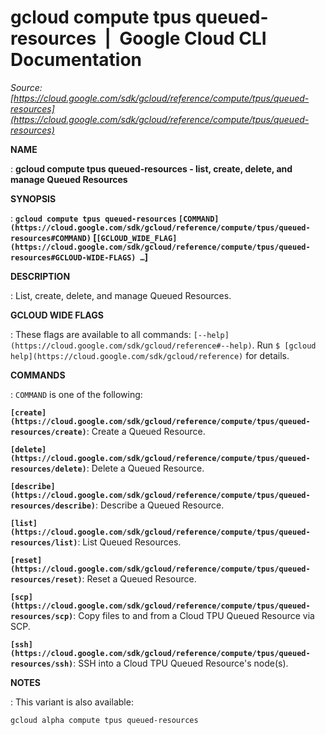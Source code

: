 # gcloud compute tpus queued-resources  |  Google Cloud CLI Documentation

*Source: [https://cloud.google.com/sdk/gcloud/reference/compute/tpus/queued-resources](https://cloud.google.com/sdk/gcloud/reference/compute/tpus/queued-resources)*

**NAME**

: **gcloud compute tpus queued-resources - list, create, delete, and manage Queued Resources**

**SYNOPSIS**

: **`gcloud compute tpus queued-resources` `[COMMAND](https://cloud.google.com/sdk/gcloud/reference/compute/tpus/queued-resources#COMMAND)` [`[GCLOUD_WIDE_FLAG](https://cloud.google.com/sdk/gcloud/reference/compute/tpus/queued-resources#GCLOUD-WIDE-FLAGS) …`]**

**DESCRIPTION**

: List, create, delete, and manage Queued Resources.

**GCLOUD WIDE FLAGS**

: These flags are available to all commands: `[--help](https://cloud.google.com/sdk/gcloud/reference#--help)`.
Run `$ [gcloud help](https://cloud.google.com/sdk/gcloud/reference)` for details.

**COMMANDS**

: ``COMMAND`` is one of the following:

**`[create](https://cloud.google.com/sdk/gcloud/reference/compute/tpus/queued-resources/create)`**:
Create a Queued Resource.

**`[delete](https://cloud.google.com/sdk/gcloud/reference/compute/tpus/queued-resources/delete)`**:
Delete a Queued Resource.

**`[describe](https://cloud.google.com/sdk/gcloud/reference/compute/tpus/queued-resources/describe)`**:
Describe a Queued Resource.

**`[list](https://cloud.google.com/sdk/gcloud/reference/compute/tpus/queued-resources/list)`**:
List Queued Resources.

**`[reset](https://cloud.google.com/sdk/gcloud/reference/compute/tpus/queued-resources/reset)`**:
Reset a Queued Resource.

**`[scp](https://cloud.google.com/sdk/gcloud/reference/compute/tpus/queued-resources/scp)`**:
Copy files to and from a Cloud TPU Queued Resource via SCP.

**`[ssh](https://cloud.google.com/sdk/gcloud/reference/compute/tpus/queued-resources/ssh)`**:
SSH into a Cloud TPU Queued Resource's node(s).

**NOTES**

: This variant is also available:

```
gcloud alpha compute tpus queued-resources
```
